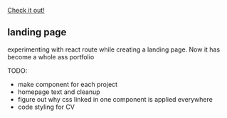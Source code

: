  [Check it out!](https://bennami.com)
## landing page

experimenting with react route while creating a landing page. Now it has become a whole ass portfolio

TODO:
  - make component for each project
  - homepage text and cleanup
  - figure out why css linked in one component is applied everywhere
  - code styling for CV
  



